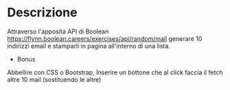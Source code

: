 # Descrizione

Attraverso l'apposita API di Boolean
https://flynn.boolean.careers/exercises/api/random/mail
generare 10 indirizzi email e stamparli in pagina all'interno di una lista.

- Bonus

Abbellire con CSS o Bootstrap,
Inserire un bottone che al click faccia il fetch altre 10 mail (sostituendo le altre)